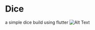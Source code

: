 # Dice
a simple dice build using flutter
![Alt Text](https://github.com/messenger-1012/dice_flutter/blob/master/ezgif-2-0ef93939b3d0.gif)

